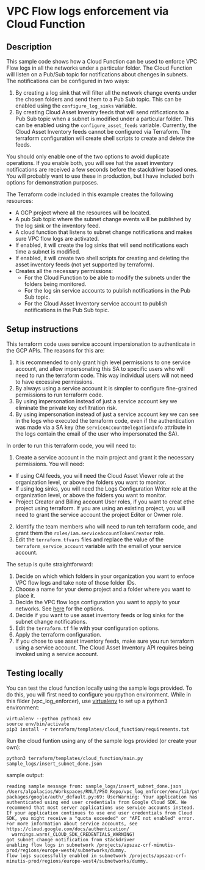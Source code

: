# VPC Flow logs enforcement via Cloud Function

## Description

This sample code shows how a Cloud Function can be used to enforce VPC Flow logs in all the networks under a particular folder. The Cloud Function will listen on a Pub/Sub topic for notifications about chenges in subnets. The notifications can be configured in two ways:

1. By creating a log sink that will filter all the network change events under the chosen folders and send them to a Pub Sub topic. This can be enabled using the `configure_log_sinks` variable.
2. By creating Cloud Asset Inventry feeds that will send ntifications to a Pub Sub topic when a subnet is modified under a particular folder. This can be enabled using the `configure_asset_feeds` variable. Currently, the Cloud Asset Inventory feeds cannot be configured via Terraform. The terraform configuration will create shell scripts to create and delete the feeds.

You should only enable one of the two options to avoid duplicate operations. If you enable both, you will see hat the asset inventory notifications are received a few seconds before the stackdriver based ones. You will probably want to use these in production, but I have included both options for demonstration purposes.

The Terraform code included in this example creates the following resources:

* A GCP project where all the resources will be located.
* A pub Sub topic where the subnet change events will be published by the log sink or the inventory feed.
* A cloud function that listens to subnet change notifications and makes sure VPC flow logs are activated.
* If enabled, it will create the log sinks that will send notifications each time a subnet is modified.
* If enabled, it will create two shell scripts for creating and deleting the asset inventory feeds (not yet supported by terraform).
* Creates all the necessary permissions:
  * For the Cloud Function to be able to modify the subnets under the folders being monitored.
  * For the log sin service accounts to publish notifications in the Pub Sub topic.
  * For the Cloud Asset Inventory service account to publish notifications in the Pub Sub topic.

## Setup instructions

This terraform code uses service account impersionation to authenticate in the GCP APIs. The reasons for this are:

1. It is recommended to only grant high level permissions to one service account, and allow impersonating this SA to specific users who will need to run the terraform code. This way individual users will not need to have excessive permissions.
2. By always using a service account it is simpler to configure fine-grained permissions to run terraform code.
3. By using impersonation instead of just a service account key we eliminate the private key exfiltration risk.
4. By using impersonation instead of just a service account key we can see in the logs who executed the terraform code, even if the authentication was made via a SA key (the `serviceAccountDelegationInfo` attribute in the logs contain the email of the user who impersonated the SA).

In order to run this terraform code, you will need to:

1. Create a service account in the main project and grant it the necessary permissions. You will need:
  * If using CAI feeds, you will need the Cloud Asset Viewer role at the organization level, or above the folders you want to monitor.
  * If using log sinks, you will need the Logs Configuration Writer role at the organization level, or above the folders you want to monitor.
  * Project Creator and Billing account User roles, if you want to creat ethe project using terraform. If you are using an existing project, you will need to grant the service account the project Editor or Owner role.
2. Identify the team members who will need to run teh terraform code, and grant them the `roles/iam.serviceAccountTokenCreator` role.
3. Edit the `terraform.tfvars` files and replace the value of the `terraform_service_account` variable with the email of your service account.

The setup is quite straightforward:

1. Decide on which which folders in your organization you want to enfoce VPC flow logs and take note of those folder IDs.
2. Choose a name for your demo project and a folder where you want to place it.
3. Decide the VPC flow logs configuration you want to apply to your networks. See [here](https://cloud.google.com/compute/docs/reference/rest/v1/subnetworks) for the options.
4. Decide if you want to use asset inventory feeds or log sinks for the subnet change notifications.
5. Edit the `terraform.tf` file with your configuration options.
6. Apply the terraform configuration.
7. If you chose to use asset inventory feeds, make sure you run terraform using a service account. The Cloud Asset Inventory API requires being invoked using a service account.

## Testing locally

You can test the cloud function locally using the sample logs provided. To do this, you will first need to configure you rpython environment. While in this filder (vpc_log_enforcer), use [virtualenv](https://virtualenv.pypa.io/en/latest/) to set up a python3 environment:

```
virtualenv --python python3 env
source env/bin/activate
pip3 install -r terraform/templates/cloud_function/requirements.txt
```

Run the cloud funtion using any of the sample logs provided (or create your own):

```
python3 terraform/templates/cloud_function/main.py sample_logs/insert_subnet_done.json 
```

sample output:

```
reading sample message from: sample_logs/insert_subnet_done.json
/Users/alpalacios/Workspaces/RNLT/PSO_Repo/vpc_log_enforcer/env/lib/python3.6/site-packages/google/auth/_default.py:69: UserWarning: Your application has authenticated using end user credentials from Google Cloud SDK. We recommend that most server applications use service accounts instead. If your application continues to use end user credentials from Cloud SDK, you might receive a "quota exceeded" or "API not enabled" error. For more information about service accounts, see https://cloud.google.com/docs/authentication/
  warnings.warn(_CLOUD_SDK_CREDENTIALS_WARNING)
got subnet change notification from stackdriver
enabling flow logs in subnetwork /projects/apszaz-crf-minutis-prod/regions/europe-west4/subnetworks/dummy.
flow logs successfully enabled in subnetwork /projects/apszaz-crf-minutis-prod/regions/europe-west4/subnetworks/dummy.
```
